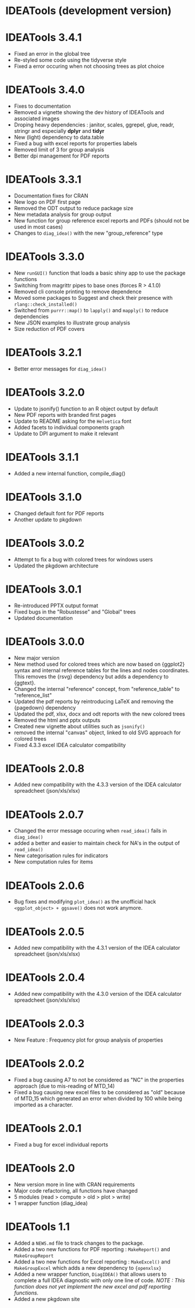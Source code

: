 # IDEATools (development version)

# IDEATools 3.4.1
* Fixed an error in the global tree
* Re-styled some code using the tidyverse style
* Fixed a error occuring when not choosing trees as plot choice

# IDEATools 3.4.0
* Fixes to documentation
* Removed a vignette showing the dev history of IDEATools and associated images
* Droping heavy dependencies : janitor, scales, ggrepel, glue, readr, stringr and especially **dplyr** and **tidyr**
* New (light) dependency to data.table
* Fixed a bug with excel reports for properties labels
* Removed limit of 3 for group analysis
* Better dpi management for PDF reports

# IDEATools 3.3.1
* Documentation fixes for CRAN
* New logo on PDF first page
* Removed the ODT output to reduce package size
* New metadata analysis for group output
* New function for group reference excel reports and PDFs (should not be used in most cases)
* Changes to `diag_idea()` with the new "group_reference" type

# IDEATools 3.3.0
* New `runGUI()` function that loads a basic shiny app to use the package functions
* Switching from magrittr pipes to base ones (forces R > 4.1.0)
* Removed cli console printing to remove dependence
* Moved some packages to Suggest and check their presence with `rlang::check_installed()`
* Switched from `purrr::map()` to `lapply()` and `mapply()` to reduce dependencies
* New JSON examples to illustrate group analysis
* Size reduction of PDF covers

# IDEATools 3.2.1

* Better error messages for `diag_idea()`

# IDEATools 3.2.0

* Update to jsonify() function to an R object output by default
* New PDF reports with branded first pages
* Update to README asking for the `Helvetica` font
* Added facets to individual components graph
* Update to DPI argument to make it relevant

# IDEATools 3.1.1

* Added a new internal function, compile_diag()

# IDEATools 3.1.0

* Changed default font for PDF reports
* Another update to pkgdown

# IDEATools 3.0.2

* Attempt to fix a bug with colored trees for windows users
* Updated the pkgdown architecture

# IDEATools 3.0.1

* Re-introduced PPTX output format
* Fixed bugs in the "Robustesse" and "Global" trees
* Updated documentation


# IDEATools 3.0.0

* New major version
* New method used for colored trees which are now based on {ggplot2} syntax and internal reference tables for the lines and nodes coordinates. This removes the {rsvg} dependency but adds a dependency to {ggtext}.
* Changed the internal "reference" concept, from "reference_table" to "reference_list"
* Updated the pdf reports by reintroducing LaTeX and removing the {pagedown} dependency
* Updated the pdf, xlsx, docx and odt reports with the new colored trees
* Removed the html and pptx outputs
* Created new vignette about utilities such as `jsonify()`
* removed the internal "canvas" object, linked to old SVG approach for colored trees
* Fixed 4.3.3 excel IDEA calculator compatibility 

# IDEATools 2.0.8

* Added new compatibility with the 4.3.3 version of the IDEA calculator spreadcheet (json/xls/xlsx)

# IDEATools 2.0.7

* Changed the error message occuring when `read_idea()` fails in `diag_idea()`
* added a better and easier to maintain check for NA's in the output of `read_idea()`
* New categorisation rules for indicators
* New computation rules for items

# IDEATools 2.0.6

* Bug fixes and modifying `plot_idea()` as the unofficial hack `<ggplot_object> + ggsave()` does not work anymore.

# IDEATools 2.0.5

* Added new compatibility with the 4.3.1 version of the IDEA calculator spreadcheet (json/xls/xlsx)

# IDEATools 2.0.4

* Added new compatibility with the 4.3.0 version of the IDEA calculator spreadcheet (json/xls/xlsx)

# IDEATools 2.0.3

* New Feature : Frequency plot for group analysis of properties

# IDEATools 2.0.2

* Fixed a bug causing A7 to not be considered as "NC" in the properties approach (due to mis-reading of MTD_14)
* Fixed a bug causing new excel files to be considered as "old" because of MTD_15 which generated an error when divided by 100 while being imported as a character.

# IDEATools 2.0.1

* Fixed a bug for excel individual reports


# IDEATools 2.0

* New version more in line with CRAN requirements
* Major code refactoring, all functions have changed
* 5 modules (read > compute > old > plot > write) 
* 1 wrapper function (diag_idea)


# IDEATools 1.1

* Added a `NEWS.md` file to track changes to the package.
* Added a two new functions for PDF reporting : `MakeReport()` and `MakeGroupReport`
* Added a two new functions for Excel reporting : `MakeExcel()` and `MakeGroupExcel` which adds a new dependency to `{openxlsx}`
* Added a new wrapper function, `DiagIDEA()` that allows users to complete a full IDEA diagnostic with only one line of code. *NOTE : This function does not yet implement the new excel and pdf reporting functions.*
* Added a new pkgdown site
